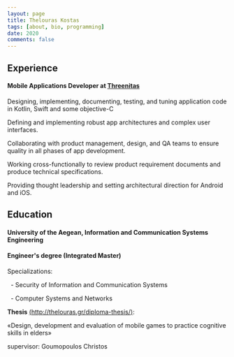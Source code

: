 ```yaml
---
layout: page
title: Thelouras Kostas
tags: [about, bio, programming]
date: 2020
comments: false
---
```

    

## Experience
#### Mobile Applications Developer at [Threenitas](https://threenitas.com)

  Designing, implementing, documenting, testing, and tuning application code in Kotlin, Swift and some objective-C

  Defining and implementing robust app architectures and complex user interfaces.

  Collaborating with product management, design, and QA teams to ensure quality in all phases of app development.

  Working cross-functionally to review product requirement documents and produce technical specifications.

  Providing thought leadership and setting architectural direction for  Android and iOS.




## Education

#### University of the Aegean, Information and Communication Systems Engineering

#### Engineer's degree (Integrated Master)


Specializations:

&nbsp;&nbsp;- Security of Information and Communication Systems

&nbsp;&nbsp;- Computer Systems and Networks


**Thesis** [(http://thelouras.gr/diploma-thesis/)](http://thelouras.gr/diploma-thesis/):

«Design, development and evaluation of mobile games to practice cognitive skills in elders»

supervisor: Goumopoulos Christos
